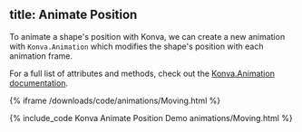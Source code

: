title: Animate Position
---

To animate a shape's position with Konva, we can create a new animation with `Konva.Animation`
which modifies the shape's position with each animation frame.

For a full list of attributes and methods, check out the [Konva.Animation documentation](https://konvajs.github.io/api/Konva.Animation.html).

{% iframe /downloads/code/animations/Moving.html %}

{% include_code Konva Animate Position Demo animations/Moving.html %}
